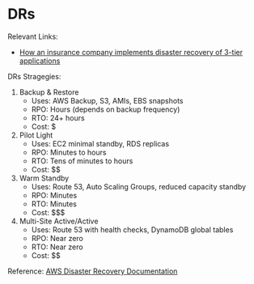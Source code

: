 # DRs

Relevant Links:&#x20;

* [How an insurance company implements disaster recovery of 3-tier applications](https://aws.amazon.com/blogs/architecture/how-an-insurance-company-implements-disaster-recovery-of-3-tier-applications/)

DRs Stragegies:

1. Backup & Restore
   * Uses: AWS Backup, S3, AMIs, EBS snapshots
   * RPO: Hours (depends on backup frequency)
   * RTO: 24+ hours
   * Cost: $
2. Pilot Light
   * Uses: EC2 minimal standby, RDS replicas
   * RPO: Minutes to hours
   * RTO: Tens of minutes to hours
   * Cost: \$$
3. Warm Standby
   * Uses: Route 53, Auto Scaling Groups, reduced capacity standby
   * RPO: Minutes
   * RTO: Minutes
   * Cost: \$$$
4. Multi-Site Active/Active
   * Uses: Route 53 with health checks, DynamoDB global tables
   * RPO: Near zero
   * RTO: Near zero
   * Cost: \$$\$$

Reference: [AWS Disaster Recovery Documentation](https://docs.aws.amazon.com/whitepapers/latest/disaster-recovery-workloads-on-aws/disaster-recovery-options-in-the-cloud.html)
